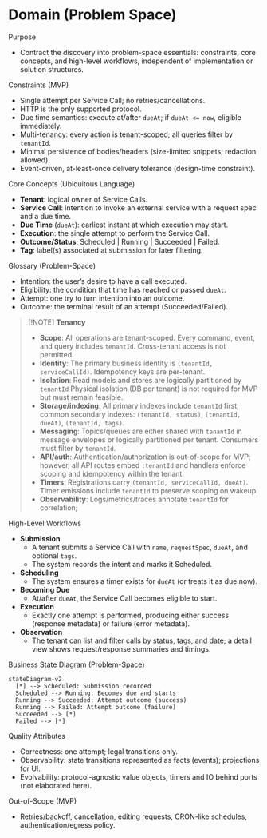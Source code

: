 # Domain (Problem Space)

Purpose

- Contract the discovery into problem-space essentials: constraints, core concepts, and high-level workflows, independent of implementation or solution structures.

Constraints (MVP)

- Single attempt per Service Call; no retries/cancellations.
- HTTP is the only supported protocol.
- Due time semantics: execute at/after `dueAt`; if `dueAt <= now`, eligible immediately.
- Multi-tenancy: every action is tenant-scoped; all queries filter by `tenantId`.
- Minimal persistence of bodies/headers (size-limited snippets; redaction allowed).
- Event-driven, at-least-once delivery tolerance (design-time constraint).

Core Concepts (Ubiquitous Language)

- **Tenant**: logical owner of Service Calls.
- **Service Call**: intention to invoke an external service with a request spec and a due time.
- **Due Time** (`dueAt`): earliest instant at which execution may start.
- **Execution**: the single attempt to perform the Service Call.
- **Outcome/Status**: Scheduled | Running | Succeeded | Failed.
- **Tag**: label(s) associated at submission for later filtering.

Glossary (Problem-Space)

- Intention: the user’s desire to have a call executed.
- Eligibility: the condition that time has reached or passed `dueAt`.
- Attempt: one try to turn intention into an outcome.
- Outcome: the terminal result of an attempt (Succeeded/Failed).

> [!NOTE] **Tenancy**
>
> - **Scope**:
>   All operations are tenant-scoped.
>   Every command, event, and query includes `tenantId`.
>   Cross-tenant access is not permitted.
> - **Identity**:
>   The primary business identity is `(tenantId, serviceCallId)`.
>   Idempotency keys are per-tenant.
> - **Isolation**:
>   Read models and stores are logically partitioned by `tenantId`
>   Physical isolation (DB per tenant) is not required for MVP but must remain feasible.
> - **Storage/indexing**:
>   All primary indexes include `tenantId` first;
>   common secondary indexes: `(tenantId, status)`, `(tenantId, dueAt)`, `(tenantId, tags)`.
> - **Messaging**:
>   Topics/queues are either shared with `tenantId` in message envelopes or logically partitioned per tenant.
>   Consumers must filter by `tenantId`.
> - **API/auth**:
>   Authentication/authorization is out-of-scope for MVP;
>   however, all API routes embed `:tenantId` and handlers enforce scoping and idempotency within the tenant.
> - **Timers**:
>   Registrations carry `(tenantId, serviceCallId, dueAt)`.
>   Timer emissions include `tenantId` to preserve scoping on wakeup.
> - **Observability**:
>   Logs/metrics/traces annotate `tenantId` for correlation;

High-Level Workflows

- **Submission**
  - A tenant submits a Service Call with `name`, `requestSpec`, `dueAt`, and optional `tags`.
  - The system records the intent and marks it Scheduled.
- **Scheduling**
  - The system ensures a timer exists for `dueAt` (or treats it as due now).
- **Becoming Due**
  - At/after `dueAt`, the Service Call becomes eligible to start.
- **Execution**
  - Exactly one attempt is performed, producing either success (response metadata) or failure (error metadata).
- **Observation**
  - The tenant can list and filter calls by status, tags, and date; a detail view shows request/response summaries and timings.

Business State Diagram (Problem-Space)

```mermaid
stateDiagram-v2
  [*] --> Scheduled: Submission recorded
  Scheduled --> Running: Becomes due and starts
  Running --> Succeeded: Attempt outcome (success)
  Running --> Failed: Attempt outcome (failure)
  Succeeded --> [*]
  Failed --> [*]
```

Quality Attributes

- Correctness: one attempt; legal transitions only.
- Observability: state transitions represented as facts (events); projections for UI.
- Evolvability: protocol-agnostic value objects, timers and IO behind ports (not elaborated here).

Out-of-Scope (MVP)

- Retries/backoff, cancellation, editing requests, CRON-like schedules, authentication/egress policy.
